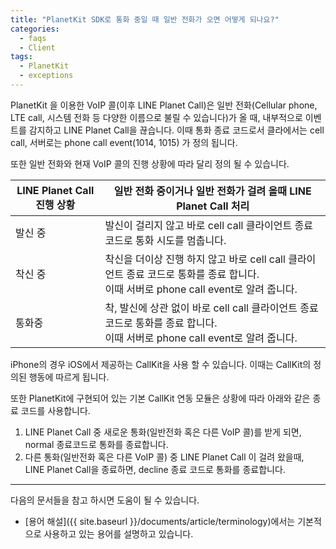 ```yaml
---
title: "PlanetKit SDK로 통화 중일 때 일반 전화가 오면 어떻게 되나요?"
categories:
  - faqs
  - Client
tags:
  - PlanetKit
  - exceptions
---
```



PlanetKit 을 이용한 VoIP 콜(이후 LINE Planet Call)은 일반 전화(Cellular phone, LTE call, 시스템 전화 등 다양한 이름으로 불릴 수 있습니다)가 올 때, 내부적으로 이벤트를 감지하고 LINE Planet Call을 끊습니다. 이때 통화 종료 코드로서 클라에서는 cell call, 서버로는 phone call event(1014, 1015) 가 정의 됩니다. 


또한 일반 전화와 현재 VoIP 콜의 진행 상황에 따라 달리 정의 될 수 있습니다. 

| LINE Planet Call 진행 상황| 일반 전화 중이거나 일반 전화가 걸려 올때 LINE Planet Call 처리|
| --- | --- |
| 발신 중| 발신이 걸리지 않고 바로 cell call 클라이언트 종료 코드로 통화 시도를 멈춥니다. |
| 착신 중| 착신을 더이상 진행 하지 않고 바로  cell call 클라이언트 종료 코드로 통화를 종료 합니다.<br>이때 서버로 phone call event로 알려 줍니다. |
| 통화중| 착, 발신에 상관 없이 바로 cell call 클라이언트 종료 코드로 통화를 종료 합니다.<br> 이때 서버로 phone call event로 알려 줍니다. |


iPhone의 경우 iOS에서 제공하는 CallKit을 사용 할 수 있습니다. 이때는 CallKit의 정의된 행동에 따르게 됩니다.


또한 PlanetKit에 구현되어 있는 기본 CallKit 연동 모듈은 상황에 따라 아래와 같은 종료 코드를 사용합니다. 
1. LINE Planet Call 중 새로운 통화(일반전화 혹은 다른 VoIP 콜)를 받게 되면, normal 종료코드로 통화를 종료합니다.
2. 다른 통화(일반전화 혹은 다른 VoIP 콜) 중 LINE Planet Call 이 걸려 왔을때, LINE Planet Call을 종료하면, decline 종료 코드로 통화를 종료합니다.


----

다음의 문서들을 참고 하시면 도움이 될 수 있습니다.
* [용어 해설]({{ site.baseurl }}/documents/article/terminology)에서는 기본적으로 사용하고 있는 용어를 설명하고 있습니다.




